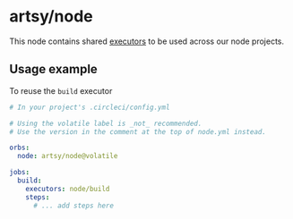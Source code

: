 # artsy/node

This node contains shared [executors](orb-executors) to be used across our node projects.

## Usage example

To reuse the `build` executor

```yaml
# In your project's .circleci/config.yml

# Using the volatile label is _not_ recommended.
# Use the version in the comment at the top of node.yml instead.

orbs:
  node: artsy/node@volatile

jobs:
  build:
    executors: node/build
    steps:
      # ... add steps here
```

[orb-executors]: https://circleci.com/docs/2.0/reusing-config/#authoring-reusable-executors
